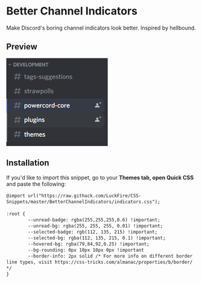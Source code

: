 # Better Channel Indicators
Make Discord's boring channel indicators look better. Inspired by hellbound.

## Preview
![Preview](https://raw.githubusercontent.com/LuckFire/CSS-Snippets/master/!%20Previews/BetterChannelIndicators.png)

## Installation
If you'd like to import this snippet, go to your **Themes tab, open Quick CSS** and paste the following:

    @import url("https://raw.githack.com/LuckFire/CSS-Snippets/master/BetterChannelIndicators/indicators.css");

    :root {
            --unread-badge: rgba(255,255,255,0.6) !important;
            --unread-bg: rgba(255, 255, 255, 0.01) !important;
            --selected-badge: rgb(112, 135, 215) !important;
            --selected-bg: rgba(112, 135, 215, 0.1) !important;
            --hovered-bg: rgba(79,84,92,0.25) !important;
            --bg-rounding: 0px 10px 10px 0px !important
            --border-info: 2px solid /* For more info on different border line types, visit https://css-tricks.com/almanac/properties/b/border/ */
    }
